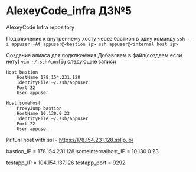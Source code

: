 # AlexeyCode_infra ДЗ№5
AlexeyCode Infra repository


Подключение к внутреннему хосту через бастион в одну команду
``ssh -i appuser -At appuser@<bastion ip> ssh appuser@<internal host ip>``

Создание алиаса для подключения
Добавляем в файл(создаем если нету) `vim ~/.ssh/config` следующие записи
```
Host bastion
    HostName 178.154.231.128
    IdentityFile ~/.ssh/appuser
    Port 22
    User appuser

Host somehost
    ProxyJump bastion
    HostName 10.130.0.23
    IdentityFile ~/.ssh/appuser
    Port 22
    User appuser
```

Pritunl host with ssl - https://178.154.231.128.sslip.io/

bastion_IP = 178.154.231.128
someinternalhost_IP = 10.130.0.23

testapp_IP = 104.154.137.126
testapp_port = 9292
